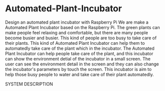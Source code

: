 # Automated-Plant-Incubator
Design an automated plant incubator with Raspberry Pi
We are make a Automated Plant Incubator based on the Raspberry Pi. The green plants can make people feel relaxing and comfortable, but there are many people become busier and busier. This kind of people are too busy to take care of their plants. This kind of Automated Plant Incubator can help them to automatedly take care of the plant which in the incubator. The Automated Plant Incubator can help people take care of the plant, and this incubator can show the environment detial of the incubator in a small screen. The user can see the environment detail in the screen and they can also change the incubator's parameters by touch the screen. This incubator is aim to help those busy people to water and take care of their plant automatedly.

SYSTEM DESCRIPTION
